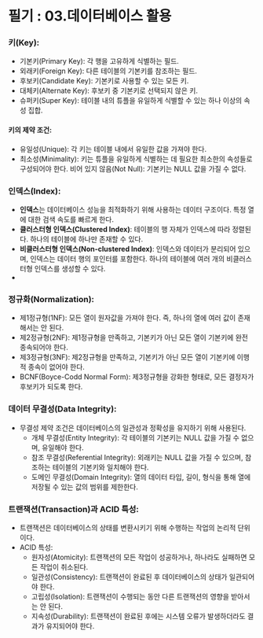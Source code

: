 # 필기 : 03.데이터베이스 활용

### 키(Key):
- 기본키(Primary Key): 각 행을 고유하게 식별하는 필드.
- 외래키(Foreign Key): 다른 테이블의 기본키를 참조하는 필드.
- 후보키(Candidate Key): 기본키로 사용할 수 있는 모든 키.
- 대체키(Alternate Key): 후보키 중 기본키로 선택되지 않은 키.
- 슈퍼키(Super Key): 테이블 내의 튜플을 유일하게 식별할 수 있는 하나 이상의 속성 집합.

#### 키의 제약 조건:
- 유일성(Unique): 각 키는 테이블 내에서 유일한 값을 가져야 한다.
- 최소성(Minimality): 키는 튜플을 유일하게 식별하는 데 필요한 최소한의 속성들로 구성되어야 한다.
비어 있지 않음(Not Null): 기본키는 NULL 값을 가질 수 없다.

### 인덱스(Index):
- **인덱스**는 데이터베이스 성능을 최적화하기 위해 사용하는 데이터 구조이다. 특정 열에 대한 검색 속도를 빠르게 한다.
- **클러스터형 인덱스(Clustered Index)**: 테이블의 행 자체가 인덱스에 따라 정렬된다. 하나의 테이블에 하나만 존재할 수 있다.
- **비클러스터형 인덱스(Non-clustered Index)**: 인덱스와 데이터가 분리되어 있으며, 인덱스는 데이터 행의 포인터를 포함한다. 하나의 테이블에 여러 개의 비클러스터형 인덱스를 생성할 수 있다.
- 
### 정규화(Normalization):
- 제1정규형(1NF): 모든 열이 원자값을 가져야 한다. 즉, 하나의 열에 여러 값이 존재해서는 안 된다.
- 제2정규형(2NF): 제1정규형을 만족하고, 기본키가 아닌 모든 열이 기본키에 완전 종속되어야 한다.
- 제3정규형(3NF): 제2정규형을 만족하고, 기본키가 아닌 모든 열이 기본키에 이행적 종속이 없어야 한다.
- BCNF(Boyce-Codd Normal Form): 제3정규형을 강화한 형태로, 모든 결정자가 후보키가 되도록 한다.

### 데이터 무결성(Data Integrity):
- 무결성 제약 조건은 데이터베이스의 일관성과 정확성을 유지하기 위해 사용된다.
  - 개체 무결성(Entity Integrity): 각 테이블의 기본키는 NULL 값을 가질 수 없으며, 유일해야 한다.
  - 참조 무결성(Referential Integrity): 외래키는 NULL 값을 가질 수 있으며, 참조하는 테이블의 기본키와 일치해야 한다.
  - 도메인 무결성(Domain Integrity): 열의 데이터 타입, 길이, 형식을 통해 열에 저장될 수 있는 값의 범위를 제한한다.

### 트랜잭션(Transaction)과 ACID 특성:
- 트랜잭션은 데이터베이스의 상태를 변환시키기 위해 수행하는 작업의 논리적 단위이다.
- ACID 특성:
  - 원자성(Atomicity): 트랜잭션의 모든 작업이 성공하거나, 하나라도 실패하면 모든 작업이 취소된다.
  - 일관성(Consistency): 트랜잭션이 완료된 후 데이터베이스의 상태가 일관되어야 한다.
  - 고립성(Isolation): 트랜잭션이 수행되는 동안 다른 트랜잭션의 영향을 받아서는 안 된다.
  - 지속성(Durability): 트랜잭션이 완료된 후에는 시스템 오류가 발생하더라도 결과가 유지되어야 한다.